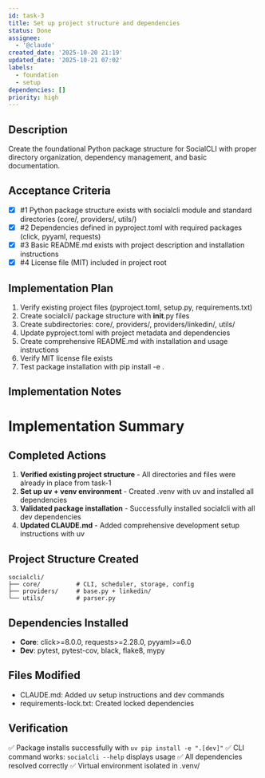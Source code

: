 ```yaml
---
id: task-3
title: Set up project structure and dependencies
status: Done
assignee:
  - '@claude'
created_date: '2025-10-20 21:19'
updated_date: '2025-10-21 07:02'
labels:
  - foundation
  - setup
dependencies: []
priority: high
---
```


## Description

<!-- SECTION:DESCRIPTION:BEGIN -->
Create the foundational Python package structure for SocialCLI with proper directory organization, dependency management, and basic documentation.
<!-- SECTION:DESCRIPTION:END -->

## Acceptance Criteria
<!-- AC:BEGIN -->
- [x] #1 Python package structure exists with socialcli module and standard directories (core/, providers/, utils/)
- [x] #2 Dependencies defined in pyproject.toml with required packages (click, pyyaml, requests)
- [x] #3 Basic README.md exists with project description and installation instructions
- [x] #4 License file (MIT) included in project root
<!-- AC:END -->

## Implementation Plan

<!-- SECTION:PLAN:BEGIN -->
1. Verify existing project files (pyproject.toml, setup.py, requirements.txt)
2. Create socialcli/ package structure with __init__.py files
3. Create subdirectories: core/, providers/, providers/linkedin/, utils/
4. Update pyproject.toml with project metadata and dependencies
5. Create comprehensive README.md with installation and usage instructions
6. Verify MIT license file exists
7. Test package installation with pip install -e .
<!-- SECTION:PLAN:END -->

## Implementation Notes

<!-- SECTION:NOTES:BEGIN -->
# Implementation Summary

## Completed Actions

1. **Verified existing project structure** - All directories and files were already in place from task-1
2. **Set up uv + venv environment** - Created .venv with uv and installed all dependencies
3. **Validated package installation** - Successfully installed socialcli with all dev dependencies
4. **Updated CLAUDE.md** - Added comprehensive development setup instructions with uv

## Project Structure Created

```
socialcli/
├── core/          # CLI, scheduler, storage, config
├── providers/     # base.py + linkedin/
└── utils/         # parser.py
```

## Dependencies Installed

- **Core**: click>=8.0.0, requests>=2.28.0, pyyaml>=6.0
- **Dev**: pytest, pytest-cov, black, flake8, mypy

## Files Modified

- CLAUDE.md: Added uv setup instructions and dev commands
- requirements-lock.txt: Created locked dependencies

## Verification

✅ Package installs successfully with `uv pip install -e ".[dev]"`
✅ CLI command works: `socialcli --help` displays usage
✅ All dependencies resolved correctly
✅ Virtual environment isolated in .venv/
<!-- SECTION:NOTES:END -->
